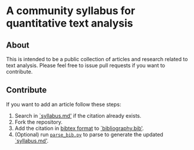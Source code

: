 # A community syllabus for quantitative text analysis 

## About
This is intended to be a public collection of articles and research related to
text analysis. Please feel free to issue pull requests if you want to
contribute.

## Contribute

If you want to add an article follow these steps:

1. Search in [`syllabus.md'](syllabus.md) if the citation already exists.
2. Fork the repository.
3. Add the citation in [bibtex format](http://www.bibtex.org/Format/) to
   [`bibliography.bib'](bibliography.bib).
4. (Optional) run [`parse_bib.py`](parse_bib.py) to parse to generate the
   updated [`syllabus.md'](syllabus.md).
